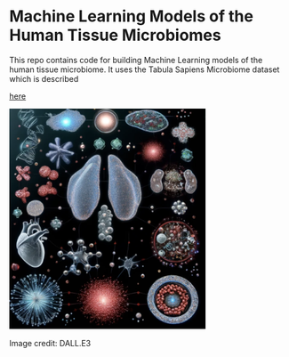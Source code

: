 # Machine Learning Models of the Human Tissue Microbiomes
This repo contains code for building Machine Learning models of the human tissue microbiome. It uses the Tabula Sapiens Microbiome dataset which is described <p><a href="https://www.biorxiv.org/content/10.1101/2022.10.11.511790v2/">here</a></p>


<img src="https://github.com/gitamahm/machine_learning_models_human_tissue_microbiomes/blob/main/tissue_microbiomes.png" width="70%" height="70%">

Image credit: DALL.E3
